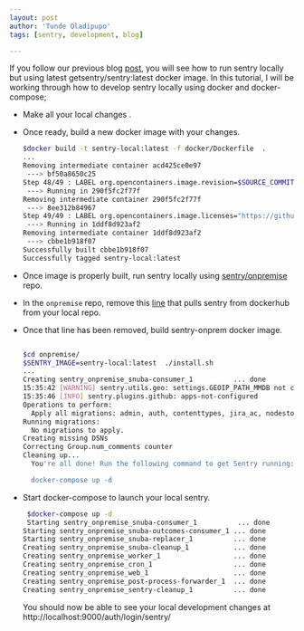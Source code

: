 ```yaml
---
layout: post
author: 'Tunde Oladipupo'
tags: [sentry, development, blog]

---
```


 If you follow our previous blog [post](./2020-02-22-running-sentry-with-docker-compose.md), you will see how to run sentry locally but using latest getsentry/sentry:latest docker image. In this tutorial, I will be working through how to develop sentry locally using docker and docker-compose;

+ Make all your  local changes .

+ Once ready, build a new docker image with your changes.

  ```bash
  $docker build -t sentry-local:latest -f docker/Dockerfile  .
  ...
  Removing intermediate container acd425ce0e97
   ---> bf50a8650c25
  Step 48/49 : LABEL org.opencontainers.image.revision=$SOURCE_COMMIT
   ---> Running in 290f5fc2f77f
  Removing intermediate container 290f5fc2f77f
   ---> 8ee312b84967
  Step 49/49 : LABEL org.opencontainers.image.licenses="https://github.com/getsentry/sentry/blob/${SOURCE_COMMIT:-master}/LICENSE"
   ---> Running in 1ddf8d923af2
  Removing intermediate container 1ddf8d923af2
   ---> cbbe1b918f07
  Successfully built cbbe1b918f07
  Successfully tagged sentry-local:latest
  ```

  

+ Once image is properly built, run sentry locally using [sentry/onpremise](https://github.com/getsentry/onpremise) repo.

+ In the `onpremise` repo, remove this [line](https://github.com/getsentry/onpremise/blob/master/install.sh#L109) that pulls sentry  from dockerhub  from your local repo.

+ Once that line has been removed, build sentry-onprem docker image.

  ```bash 
  
  $cd onpremise/
  $SENTRY_IMAGE=sentry-local:latest  ./install.sh
  ...
  Creating sentry_onpremise_snuba-consumer_1          ... done
  15:35:42 [WARNING] sentry.utils.geo: settings.GEOIP_PATH_MMDB not configured.
  15:35:46 [INFO] sentry.plugins.github: apps-not-configured
  Operations to perform:
    Apply all migrations: admin, auth, contenttypes, jira_ac, nodestore, sentry, sessions, sites, social_auth
  Running migrations:
    No migrations to apply.
  Creating missing DSNs
  Correcting Group.num_comments counter
  Cleaning up...
    You're all done! Run the following command to get Sentry running:
  
    docker-compose up -d
  ```

  

+ Start docker-compose to launch your local sentry.

  ```bash
   $docker-compose up -d
   Starting sentry_onpremise_snuba-consumer_1          ... done
  Starting sentry_onpremise_snuba-outcomes-consumer_1 ... done
  Starting sentry_onpremise_snuba-replacer_1          ... done
  Creating sentry_onpremise_snuba-cleanup_1           ... done
  Creating sentry_onpremise_worker_1                  ... done
  Creating sentry_onpremise_cron_1                    ... done
  Creating sentry_onpremise_web_1                     ... done
  Creating sentry_onpremise_post-process-forwarder_1  ... done
  Creating sentry_onpremise_sentry-cleanup_1          ... done
  ```

  

  You should now be able to see your local development changes at http://localhost:9000/auth/login/sentry/

  



